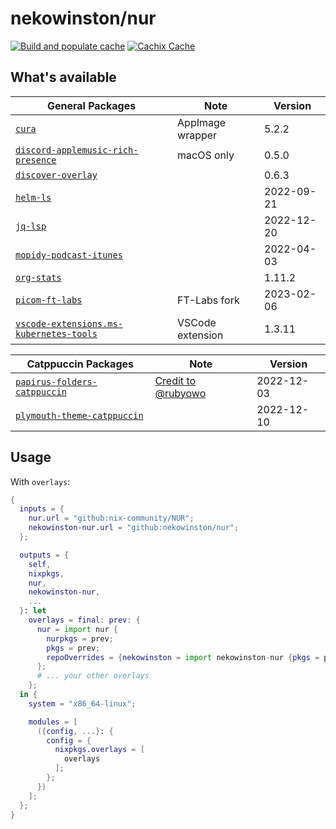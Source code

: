 # nekowinston/nur

[![Build and populate cache](https://github.com/nekowinston/nur/actions/workflows/build.yml/badge.svg)](https://github.com/nekowinston/nur/actions/workflows/build.yml)
[![Cachix Cache](https://img.shields.io/badge/cachix-nekowinston-blue.svg)](https://<YOUR_CACHIX_CACHE_NAME>.cachix.org)

## What's available

| General Packages                                     | Note             | Version    |
| ---------------------------------------------------- | ---------------- | ---------- |
| [`cura`][cura]                                       | AppImage wrapper | 5.2.2      |
| [`discord-applemusic-rich-presence`][darp]           | macOS only       | 0.5.0      |
| [`discover-overlay`][discover]                       |                  | 0.6.3      |
| [`helm-ls`][helm-ls]                                 |                  | 2022-09-21 |
| [`jq-lsp`][jq-lsp]                                   |                  | 2022-12-20 |
| [`mopidy-podcast-itunes`][mopidy-pi]                 |                  | 2022-04-03 |
| [`org-stats`][org-stats]                             |                  | 1.11.2     |
| [`picom-ft-labs`][picom]                             | FT-Labs fork     | 2023-02-06 |
| [`vscode-extensions.ms-kubernetes-tools`][k8s-tools] | VSCode extension | 1.3.11     |

| Catppuccin Packages                     | Note                             | Version    |
| --------------------------------------- | -------------------------------- | ---------- |
| [`papirus-folders-catppuccin`][papirus] | [Credit to @rubyowo][papirus-pr] | 2022-12-03 |
| [`plymouth-theme-catppuccin`][plymouth] |                                  | 2022-12-10 |

## Usage

<!-- With `packageOverrides`: -->

With `overlays`:

```nix
{
  inputs = {
    nur.url = "github:nix-community/NUR";
    nekowinston-nur.url = "github:nekowinston/nur";
  };

  outputs = {
    self,
    nixpkgs,
    nur,
    nekowinston-nur,
    ...
  }: let
    overlays = final: prev: {
      nur = import nur {
        nurpkgs = prev;
        pkgs = prev;
        repoOverrides = {nekowinston = import nekowinston-nur {pkgs = prev;};};
      };
      # ... your other overlays
    };
  in {
    system = "x86_64-linux";

    modules = [
      ({config, ...}: {
        config = {
          nixpkgs.overlays = [
            overlays
          ];
        };
      })
    ];
  };
}
```

[cura]: https://ultimaker.com/software/ultimaker-cura
[darp]: https://github.com/caarlos0/discord-applemusic-rich-presence
[discover]: https://github.com/trigg/Discover
[helm-ls]: https://github.com/mrjosh/helm-ls
[jq-lsp]: https://github.com/wader/jq-lsp
[k8s-tools]: https://marketplace.visualstudio.com/items?itemName=ms-kubernetes-tools.vscode-kubernetes-tools
[mopidy-pi]: https://github.com/tkem/mopidy-podcast-itunes
[org-stats]: https://github.com/caarlos0/org-stats
[papirus]: https://github.com/catppuccin/papirus-folders
[papirus-pr]: https://github.com/NixOS/nixpkgs/pull/207211
[picom]: https://github.com/FT-Labs/picom
[plymouth]: https://github.com/catppuccin/plymouth
